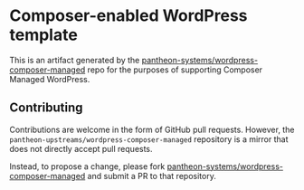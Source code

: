 # Composer-enabled WordPress template

This is an artifact generated by the [pantheon-systems/wordpress-composer-managed](https://github.com/pantheon-systems/wordpress-composer-managed) repo for the purposes of supporting Composer Managed WordPress. 

## Contributing

Contributions are welcome in the form of GitHub pull requests. However, the `pantheon-upstreams/wordpress-composer-managed` repository is a mirror that does not directly accept pull requests.

Instead, to propose a change, please fork [pantheon-systems/wordpress-composer-managed](https://github.com/pantheon-systems/wordpress-composer-managed) and submit a PR to that repository.
